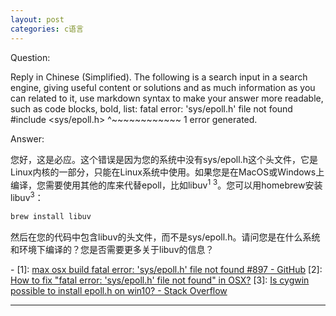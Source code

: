 ```yaml
---
layout: post
categories: c语言
---
```

Question:

Reply in Chinese (Simplified).
The following is a search input in a search engine, giving useful content or solutions and as much information as you can related to it, use markdown syntax to make your answer more readable, such as code blocks, bold, list:
fatal error: 'sys/epoll.h' file not found #include <sys/epoll.h> ^~~~~~~~~~~~~ 1 error generated.

Answer:

您好，这是必应。这个错误是因为您的系统中没有sys/epoll.h这个头文件，它是Linux内核的一部分，只能在Linux系统中使用。如果您是在MacOS或Windows上编译，您需要使用其他的库来代替epoll，比如libuv<sup>1</sup> <sup>3</sup>。您可以用homebrew安装libuv<sup>3</sup>：

```bash
brew install libuv
```

然后在您的代码中包含libuv的头文件，而不是sys/epoll.h。请问您是在什么系统和环境下编译的？您是否需要更多关于libuv的信息？

\-
\[1]: [max osx build fatal error: 'sys/epoll.h' file not found #897 - GitHub](https://github.com/uNetworking/uWebSockets/issues/897)
\[2]: [How to fix "fatal error: 'sys/epoll.h' file not found" in OSX?](https://stackoverflow.com/questions/55591983/how-to-fix-fatal-error-sys-epoll-h-file-not-found-in-osx)
\[3]: [Is cygwin possible to install epoll.h on win10? - Stack Overflow](https://stackoverflow.com/questions/67087834/is-cygwin-possible-to-install-epoll-h-on-win10)

<hr/>

